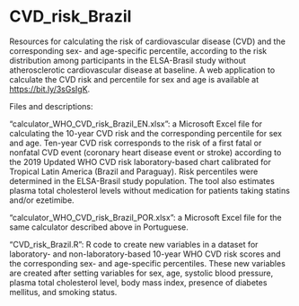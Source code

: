 # CVD_risk_Brazil
Resources for calculating the risk of cardiovascular disease (CVD) and the corresponding sex- and age-specific percentile, according to the risk distribution among participants in the ELSA-Brasil study without atherosclerotic cardiovascular disease at baseline.
A web application to calculate the CVD risk and percentile for sex and age is available at https://bit.ly/3sGsIgK.

Files and descriptions:

“calculator_WHO_CVD_risk_Brazil_EN.xlsx”: a Microsoft Excel file for calculating the 10-year CVD risk and the corresponding percentile for sex and age. Ten-year CVD risk corresponds to the risk of a first fatal or nonfatal CVD event (coronary heart disease event or stroke) according to the 2019 Updated WHO CVD risk laboratory-based chart calibrated for Tropical Latin America (Brazil and Paraguay). Risk percentiles were determined in the ELSA-Brasil study population. The tool also estimates plasma total cholesterol levels without medication for patients taking statins and/or ezetimibe.

“calculator_WHO_CVD_risk_Brazil_POR.xlsx”: a Microsoft Excel file for the same calculator described above in Portuguese.

“CVD_risk_Brazil.R”: R code to create new variables in a dataset for laboratory- and non-laboratory-based 10-year WHO CVD risk scores and the corresponding sex- and age-specific percentiles. These new variables are created after setting variables for sex, age, systolic blood pressure, plasma total cholesterol level, body mass index, presence of diabetes mellitus, and smoking status.
